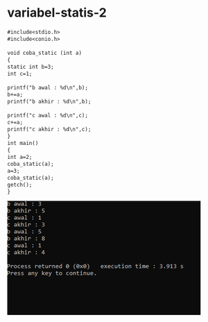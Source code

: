 # variabel-statis-2

    #include<stdio.h>
    #include<conio.h>

    void coba_static (int a)
    {
    static int b=3;
    int c=1;

    printf("b awal : %d\n",b);
    b+=a;
    printf("b akhir : %d\n",b);

    printf("c awal : %d\n",c);
    c+=a;
    printf("c akhir : %d\n",c);
    }
    int main()
    {
    int a=2;
    coba_static(a);
    a=3;
    coba_static(a);
    getch();
    }
    
![img](https://raw.githubusercontent.com/VIKTORKEVIN/variabel-statis-2/master/variabel%20statis%202.png)
